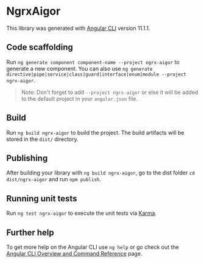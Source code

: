 # NgrxAigor

This library was generated with [Angular CLI](https://github.com/angular/angular-cli) version 11.1.1.

## Code scaffolding

Run `ng generate component component-name --project ngrx-aigor` to generate a new component. You can also use `ng generate directive|pipe|service|class|guard|interface|enum|module --project ngrx-aigor`.
> Note: Don't forget to add `--project ngrx-aigor` or else it will be added to the default project in your `angular.json` file.

## Build

Run `ng build ngrx-aigor` to build the project. The build artifacts will be stored in the `dist/` directory.

## Publishing

After building your library with `ng build ngrx-aigor`, go to the dist folder `cd dist/ngrx-aigor` and run `npm publish`.

## Running unit tests

Run `ng test ngrx-aigor` to execute the unit tests via [Karma](https://karma-runner.github.io).

## Further help

To get more help on the Angular CLI use `ng help` or go check out the [Angular CLI Overview and Command Reference](https://angular.io/cli) page.
